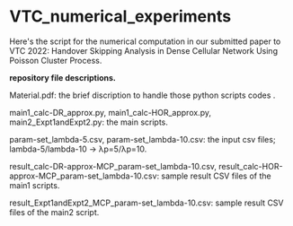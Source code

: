 # VTC_numerical_experiments
Here's the script for the numerical computation in our submitted paper to VTC 2022: Handover Skipping Analysis in Dense Cellular Network Using Poisson Cluster Process.


<b>repository file descriptions.</b>

Material.pdf:
  the brief discription to handle those python scripts codes <Please check this material first>.

main1_calc-DR_approx.py,
main1_calc-HOR_approx.py, 
main2_Expt1andExpt2.py: 
  the main scripts.

param-set_lambda-5.csv,
param-set_lambda-10.csv:
  the input csv files; lambda-5/lambda-10 -> λp=5/λp=10.
  
result_calc-DR-approx-MCP_param-set_lambda-10.csv,
result_calc-HOR-approx-MCP_param-set_lambda-10.csv:
  sample result CSV files of the main1 scripts.
  
result_Expt1andExpt2_MCP_param-set_lambda-10.csv:
  sample result CSV files of the main2 script.
